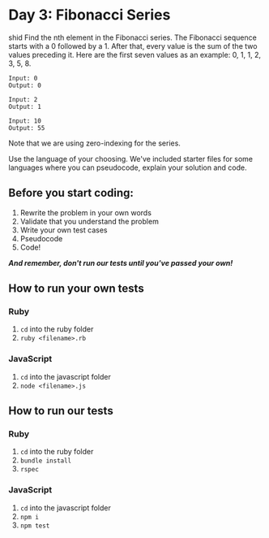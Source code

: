 # Day 3: Fibonacci Series
shid
Find the nth element in the Fibonacci series. The Fibonacci sequence starts with a 0 followed by a 1. After that, every value is the sum of the two values preceding it. Here are the first seven values as an example: 0, 1, 1, 2, 3, 5, 8.

```
Input: 0
Output: 0

Input: 2
Output: 1

Input: 10
Output: 55
```

Note that we are using zero-indexing for the series.

Use the language of your choosing. We've included starter files for some languages where you can pseudocode, explain your solution and code.

## Before you start coding:

1. Rewrite the problem in your own words
2. Validate that you understand the problem
3. Write your own test cases
4. Pseudocode
5. Code!

**_And remember, don't run our tests until you've passed your own!_**

## How to run your own tests

### Ruby

1. `cd` into the ruby folder
2. `ruby <filename>.rb`

### JavaScript

1. `cd` into the javascript folder
2. `node <filename>.js`

## How to run our tests

### Ruby

1. `cd` into the ruby folder
2. `bundle install`
3. `rspec`

### JavaScript

1. `cd` into the javascript folder
2. `npm i`
3. `npm test`
